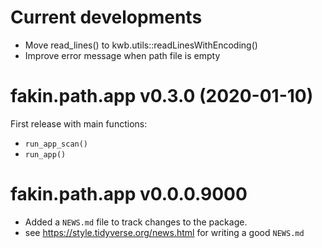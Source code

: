 # Current developments

* Move read_lines() to kwb.utils::readLinesWithEncoding()
* Improve error message when path file is empty

# fakin.path.app v0.3.0 (2020-01-10)

First release with main functions:

* `run_app_scan()`
* `run_app()`

# fakin.path.app v0.0.0.9000

* Added a `NEWS.md` file to track changes to the package.
* see https://style.tidyverse.org/news.html for writing a good `NEWS.md`
